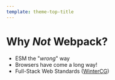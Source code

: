 ```yaml
---
template: theme-top-title
---
```


# Why _Not_ Webpack?

- ESM the "_wrong_" way
- Browsers have come a long way!
- Full-Stack Web Standards ([WinterCG](https://wintercg.org/))